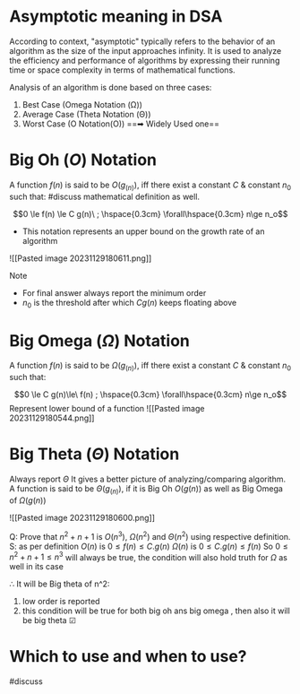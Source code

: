 # Asymptotic meaning in DSA
According to context, "asymptotic" typically refers to the behavior of an algorithm as the size of the input approaches infinity. It is used to analyze the efficiency and performance of algorithms by expressing their running time or space complexity in terms of mathematical functions.

Analysis of an algorithm is done based on three cases:
1. Best Case (Omega Notation (Ω))
2. Average Case (Theta Notation (Θ))
3. Worst Case (O Notation(O)) ==➡ Widely Used one==

# Big Oh $(O)$ Notation 
A function $f(n)$ is said to be $O(g_{(n)})$, iff there exist a constant $C$ & constant $n_0$ such that:
#discuss mathematical definition as well.

$$0 \le f(n) \le C  g(n)\ ; \hspace{0.3cm} \forall\hspace{0.3cm} n\ge n_o$$
- This notation represents an upper bound on the growth rate of an algorithm

![[Pasted image 20231129180611.png]]

> [!Note] 
> - For final answer always report the minimum order
> - $n_0$ is the threshold after which $Cg(n)$ keeps floating above

# Big Omega $(\Omega)$ Notation
A function $f(n)$ is said to be $\Omega(g_{(n)})$, iff there exist a constant $C$ & constant $n_0$ such that:

$$0 \le  C  g(n)\le\ f(n) ; \hspace{0.3cm} \forall\hspace{0.3cm} n\ge n_o$$
Represent lower bound of a function 
![[Pasted image 20231129180544.png]]
# Big Theta $(\Theta)$ Notation
Always report $\Theta$ It gives a better picture of analyzing/comparing algorithm.
A function is said to be  $\Theta(g_{(n)})$, if it is Big Oh $O(g(n))$ as well as Big Omega of $\Omega(g(n))$

![[Pasted image 20231129180600.png]]

Q: Prove that $n^2+n+1$ is $O(n^3)$,  $\Omega(n^2)$ and  $\Theta(n^2)$ using respective definition. 
S: as per definition 
$O(n)$ is $0\le f(n)\le C.g(n)$
$\Omega(n)$ is $0\le C.g(n) \le f(n)$
So
$0\le n^2+n+1\le n^3$
will always be true, the condition will also hold truth for $\Omega$ as well in its case

$\therefore$ It will be Big theta of n^2:
1. low order is reported
2. this condition will be true for both big oh ans big omega , then also it will be big theta ☑
# Which to use and when to use?
#discuss 
